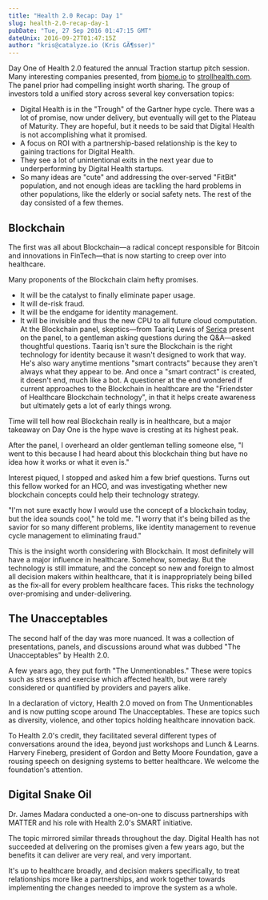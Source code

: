 ```yaml
---
title: "Health 2.0 Recap: Day 1"
slug: health-2.0-recap-day-1
pubDate: "Tue, 27 Sep 2016 01:47:15 GMT"
dateUnix: 2016-09-27T01:47:15Z
author: "kris@catalyze.io (Kris GÃ¶sser)"
---
```

Day One of Health 2.0 featured the annual Traction startup pitch session. Many interesting companies presented, from [biome.io][1] to [strollhealth.com][2]. The panel prior had compelling insight worth sharing. The group of investors told a unified story across several key conversation topics:  

* Digital Health is in the "Trough" of the Gartner hype cycle. There was a lot of promise, now under delivery, but eventually will get to the Plateau of Maturity. They are hopeful, but it needs to be said that Digital Health is not accomplishing what it promised.
* A focus on ROI with a partnership-based relationship is the key to gaining tractions for Digital Health. 
* They see a lot of unintentional exits in the next year due to underperforming by Digital Health startups. 
* So many ideas are "cute" and addressing the over-served "FitBit" population, and not enough ideas are tackling the hard problems in other populations, like the elderly or social safety nets.
The rest of the day consisted of a few themes.  

## Blockchain

The first was all about Blockchain—a radical concept responsible for Bitcoin and innovations in FinTech—that is now starting to creep over into healthcare. 

Many proponents of the Blockchain claim hefty promises.  

* It will be the catalyst to finally eliminate paper usage.
* It will de-risk fraud.
* It will be the endgame for identity management.
* It will be invisible and thus the new CPU to all future cloud computation.
At the Blockchain panel, skeptics—from Taariq Lewis of [Serica][3] present on the panel, to a gentleman asking questions during the Q&A—asked thoughtful questions. Taariq isn't sure the Blockchain is the right technology for identity because it wasn't designed to work that way. He's also wary anytime mentions "smart contracts" because they aren't always what they appear to be. And once a "smart contract" is created, it doesn't end, much like a bot. A questioner at the end wondered if current approaches to the Blockchain in healthcare are the "Friendster of Healthcare Blockchain technology", in that it helps create awareness but ultimately gets a lot of early things wrong.

Time will tell how real Blockchain really is in healthcare, but a major takeaway on Day One is the hype wave is cresting at its highest peak.

After the panel, I overheard an older gentleman telling someone else, "I went to this because I had heard about this blockchain thing but have no idea how it works or what it even is."

Interest piqued, I stopped and asked him a few brief questions. Turns out this fellow worked for an HCO, and was investigating whether new blockchain concepts could help their technology strategy.

"I'm not sure exactly how I would use the concept of a blockchain today, but the idea sounds cool," he told me. "I worry that it's being billed as the savior for so many different problems, like identity management to revenue cycle management to eliminating fraud."

This is the insight worth considering with Blockchain. It most definitely will have a major influence in healthcare. Somehow, someday. But the technology is still immature, and the concept so new and foreign to almost all decision makers within healthcare, that it is inappropriately being billed as the fix-all for every problem healthcare faces. This risks the technology over-promising and under-delivering.  

## The Unacceptables

The second half of the day was more nuanced. It was a collection of presentations, panels, and discussions around what was dubbed "The Unacceptables" by Health 2.0.

A few years ago, they put forth "The Unmentionables." These were topics such as stress and exercise which affected health, but were rarely considered or quantified by providers and payers alike.

In a declaration of victory, Health 2.0 moved on from The Unmentionables and is now putting scope around The Unacceptables. These are topics such as diversity, violence, and other topics holding healthcare innovation back.

To Health 2.0's credit, they facilitated several different types of conversations around the idea, beyond just workshops and Lunch & Learns. Harvery Fineberg, president of Gordon and Betty Moore Foundation, gave a rousing speech on designing systems to better healthcare. We welcome the foundation's attention.   

## Digital Snake Oil

Dr. James Madara conducted a one-on-one to discuss partnerships with MATTER and his role with Health 2.0's SMART initiative.

The topic mirrored similar threads throughout the day. Digital Health has not succeeded at delivering on the promises given a few years ago, but the benefits it can deliver are very real, and very important.

It's up to healthcare broadly, and decision makers specifically, to treat relationships more like a partnerships, and work together towards implementing the changes needed to improve the system as a whole.

[1]: http://biome.io/
[2]: http://strollhealth.com/
[3]: https://sericatrading.com/
